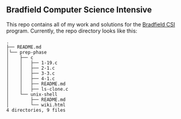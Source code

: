 ## Bradfield Computer Science Intensive

This repo contains all of my work and solutions for the [Bradfield CSI](https://bradfieldcs.com/csi/) program. Currently, the repo directory looks like this:
```
.
├── README.md
│└── prep-phase
│    ├── c
│    │   ├── 1-19.c
│    │   ├── 2-1.c
│    │   ├── 3-3.c
│    │   ├── 4-1.c
│    │   ├── README.md
│    │   ├── ls-clone.c
│    └── unix-shell
│        ├── README.md
│        └── wiki.html
4 directories, 9 files
``````
```
